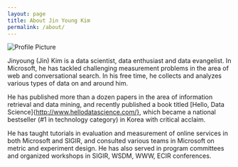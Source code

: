```yaml
---
layout: page
title: About Jin Young Kim
permalink: /about/
---
```


![Profile Picture](images/profile_small.jpg)

Jinyoung (Jin) Kim is a data scientist, data enthusiast and data evangelist. In Microsoft, he has tackled challenging measurement problems in the area of web and conversational search. In his free time, he collects and analyzes various types of data on and around him.

He has published more than a dozen papers in the area of information retrieval and data mining, and recently published a book titled [Hello, Data Science]{http://www.hellodatascience.com/},  which became a national bestseller (#1 in technology category) in Korea with critical acclaim.

He has taught tutorials in evaluation and measurement of online services in both Microsoft and SIGIR, and consulted various teams in Microsoft on metric and experiment design. He has also served in program committees and organized workshops in SIGIR, WSDM, WWW, ECIR conferences.
